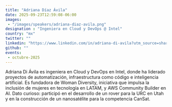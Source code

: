 ```yaml
---
title: "Adriana Díaz Ávila"
date: 2025-09-23T12:59:08-06:00
images: 
 - "/images/speakers/adriana-diaz-avila.png"
designation : "Ingeniera en Cloud y DevOps @ Intel"
country: "mx"
twitter: ""
linkedin: "https://www.linkedin.com/in/adriana-di-avila?utm_source=share&utm_campaign=share_via&utm_content=profile&utm_medium=android_app"
github: ""
events: 
 - octubre-2025
---
```


Adriana Di Ávila es ingeniera en Cloud y DevOps en Intel, donde ha liderado proyectos de automatización, infraestructura como código e inteligencia artificial. Es fundadora de Woman Diversity, iniciativa que impulsa la inclusión de mujeres en tecnología en LATAM, y AWS Community Builder en AI. Dato curioso: participó en el desarrollo de un rover para la URC en Utah y en la construcción de un nanosatélite para la competencia CanSat.
